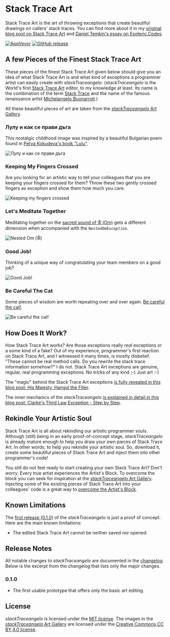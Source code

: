 # Stack Trace Art

Stack Trace Art is the art of throwing exceptions that create beautiful drawings on callers' stack traces. You can find more about it in my [original blog post on Stack Trace Art](http://www.thehumbleprogrammer.com/stack-trace-art) and [Daniel Temkin's essay on Esoteric.Codes](http://esoteric.codes/blog/stack-trace-art).

[![AppVeyor](https://img.shields.io/appveyor/ci/ironcev/stacktraceangelo.svg)](https://ci.appveyor.com/project/ironcev/stacktraceangelo)
[![GitHub release](https://img.shields.io/github/release/ironcev/stack-trace-art/all.svg)](https://github.com/ironcev/stack-trace-art/releases)

## A few Pieces of the Finest Stack Trace Art

These pieces of the finest Stack Trace Art given below should give you an idea of what Stack Trace Art is and what kind of exceptions a programmer artist can easily create with *stackTraceangelo*. (*stackTraceangelo* is the World's first [Stack Trace Art](http://www.thehumbleprogrammer.com/stack-trace-art) editor, to my knowledge at least. Its name is the combination of the term [Stack Trace](https://en.wikipedia.org/wiki/Stack_trace) and the name of the famous renaissance artist [Michelangelo Buonarroti](https://en.wikipedia.org/wiki/Michelangelo).)

All these beautiful pieces of art are taken from the [*stackTraceangelo* Art Gallery](/Source/ArtGallery/README.md).

### Лулу и как се прави дъга
This nostalgic childhood image was inspired by a beautiful Bulgarian poem found in [Petya Kokudeva's book "Lulu"](http://www.dailymotion.com/pkokudeva#video=xm47k7).

![Лулу и как се прави дъга](Source/ArtGallery/LuluIKakSePraviDaga.png)

### Keeping My Fingers Crossed
Are you looking for an artistic way to tell your colleagues that you are keeping your fingers crossed for them? Throw these two gently crossed fingers as exception and show them how much you care.

![Keeping my fingers crossed](Source/ArtGallery/CrossedFingers.png)

### Let's Meditate Together
Meditating together on the [sacred sound of ऊँ (Om)](https://en.wikipedia.org/wiki/Om) gets a different dimension when accompanied with the `NestedOmException`.

![Nested Om (ऊँ)](Source/ArtGallery/NestedOm.png)

### Good Job!
Thinking of a unique way of congratulating your team members on a good job?

![Good Job!](Source/ArtGallery/GoodJob.png)

### Be Careful The Cat
Some pieces of wisdom are worth repeating over and over again. [Be careful the cat!](http://www.youtube.com/watch?v=tPAJomPCdZs).

![Be careful the cat!](Source/ArtGallery/TheCatInTheSac.png)

## How Does It Work?
How Stack Trace Art works? Are those exceptions really *real* exceptions or a some kind of a fake? Out of my experience, programmer's first reaction on Stack Trace Art, and I witnessed it many times, is mostly disbelief. "These cannot be real method calls. Do you rewrite the stack trace information somehow?" I do not. Stack Trace Art exceptions are genuine, regular, real programming exceptions. No tricks of any kind ;-) Just art :-)

The "magic" behind the Stack Trace Art exceptions [is fully revealed in this blog post: His Majesty, Hangul the Filler](http://thehumbleprogrammer.com/his-majesty-hangul-the-filler/).

The inner mechanics of the *stackTraceangelo* [is explained in detail in this blog post: Clarke's Third Law Exception - Step by Step](http://thehumbleprogrammer.com/clarkes-third-law-exception-step-by-step/).

## Rekindle Your Artistic Soul
Stack Trace Art is all about rekindling our artistic programmer souls. Although (still) being in an early proof-of-concept stage, *stackTraceangelo* is already mature enough to help you draw your own pieces of Stack Trace Art. In other words, to help you rekindle your artistic soul. So, download it, create some beautiful pieces of Stack Trace Art and inject them into other programmer's code!

You still do not feel ready to start creating your own Stack Trace Art? Don't worry. Every true artist experiences the Artist's Block. To overcome the block you can seek for inspiration at the [*stackTraceangelo* Art Gallery](/Source/ArtGallery/README.md). Injecting some of the existing pieces of Stack Trace Art into your colleagues' code is a great way to [overcome the Artist's Block](https://www.wikihow.com/Overcome-Artist%27s-Block).

## Known Limitations
The [first release (0.1.0)](https://github.com/ironcev/stack-trace-art/releases/tag/v0.1.0) of the *stackTraceangelo* is just a proof of concept. Here are the main known limitations:

- The edited Stack Trace Art cannot be neither saved nor opened.

## Release Notes
All notable changes to *stackTraceangelo* are documented in the [changelog](CHANGELOG.md). Below is the excerpt from the changelog that lists only the major changes.

### 0.1.0
- The first usable prototype that offers only the basic art editing.

## License
*stackTraceangelo* is licensed under the [MIT license](LICENSE). The images in the [*stackTraceangelo* Art Gallery](/Source/ArtGallery/README.md) are licensed under the [Creative Commons CC BY 4.0 license](https://creativecommons.org/licenses/by/4.0/).